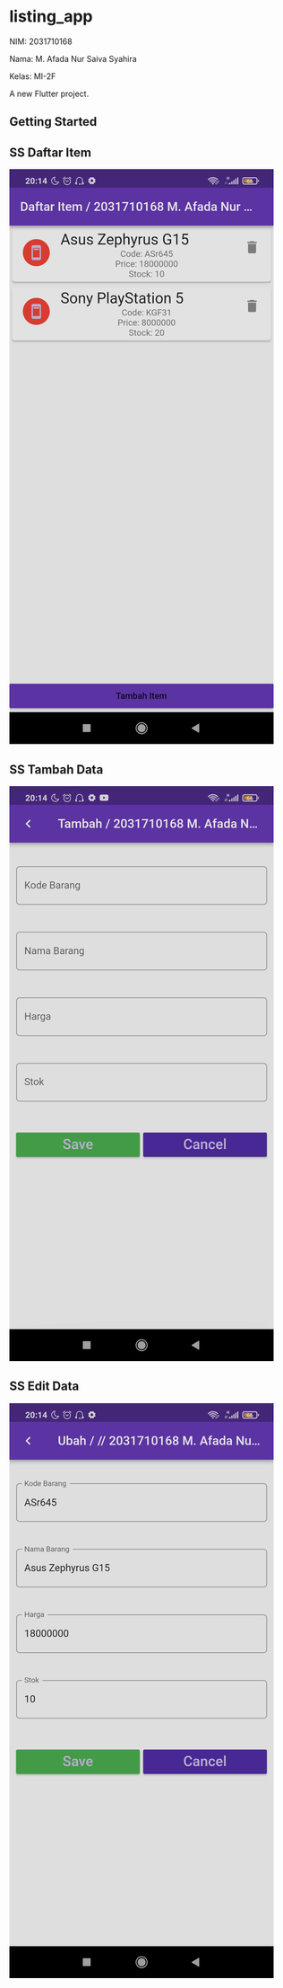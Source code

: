 # listing_app
NIM: 2031710168

Nama: M. Afada Nur Saiva Syahira

Kelas: MI-2F

A new Flutter project.

## Getting Started

## SS Daftar Item
![Screenshot](screenshot/daftar.jpg)

## SS Tambah Data
![Screenshot](screenshot/tambah.jpg)

## SS Edit Data
![Screenshot](screenshot/edit.jpg)
